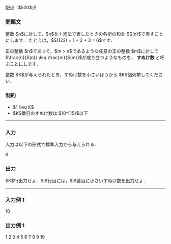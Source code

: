 
<div>

<span>

<span>

<p>
配点 : $500$点
</p>

<div>

<section>

### **問題文**

<p>
整数 $n$に対して，$n$を十進法で表したときの各桁の和を $S(n)$で表すことにします．
たとえば，$S(123) = 1 + 2 + 3 = 6$です．
</p>

<p>
正の整数 $n$であって，$m > n$であるような任意の正の整数 $m$に対して $\frac{n}{S(n)} \leq \frac{m}{S(m)}$が成り立つようなものを，

<strong>
すぬけ数
</strong>
と呼ぶことにします．
</p>

<p>
整数 $K$が与えられたとき，すぬけ数を小さいほうから $K$個列挙してください．
</p>

</section>

</div>

<div>

<section>

### **制約**

<ul>

<li>
$1 \leq K$
</li>

<li>
$K$番目のすぬけ数は $10^{15}$以下
</li>

</ul>

</section>

</div>

---

<div>

<div>

<section>

### **入力**

<p>
入力は以下の形式で標準入力から与えられる．
</p>

<div>

$K$
</div>

</section>

</div>

<div>

<section>

### **出力**

<p>
$K$行出力せよ．$i$行目には，$i$番目に小さいすぬけ数を出力せよ．
</p>

</section>

</div>

</div>

---

<div>

<section>

### **入力例 1**

<div>

10

</div>

</section>

</div>

<div>

<section>

### **出力例 1**

<div>

1
2
3
4
5
6
7
8
9
19

</div>

</section>

</div>

</span>

</span>

</div>
